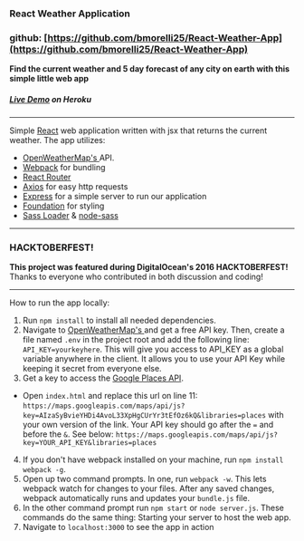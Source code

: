 ### React Weather Application

### github: [https://github.com/bmorelli25/React-Weather-App](https://github.com/bmorelli25/React-Weather-App)

**Find the current weather and 5 day forecast of any city on earth with this simple little web app**

##### [Live Demo](http://react-current-weather.herokuapp.com/) on Heroku

-------------

Simple [React](https://facebook.github.io/react/) web application written with jsx that returns the current weather. The app utilizes:
* [OpenWeatherMap's ](http://openweathermap.org/) API.
* [Webpack](https://webpack.github.io/) for bundling
* [React Router](https://github.com/reactjs/react-router)
* [Axios](https://github.com/mzabriskie/axios) for easy http requests
* [Express](https://expressjs.com/) for a simple server to run our application
* [Foundation](http://foundation.zurb.com/) for styling
* [Sass Loader](https://github.com/jtangelder/sass-loader) & [node-sass](https://github.com/sass/node-sass)

-------------

### HACKTOBERFEST!
**This project was featured during DigitalOcean's 2016 HACKTOBERFEST!** Thanks to everyone who contributed in both discussion and coding!

-------------

How to run the app locally:

1. Run ```npm install``` to install all needed dependencies.
2. Navigate to [OpenWeatherMap's ](http://openweathermap.org/) and get a free API key. Then, create a file named ```.env``` in the project root and add the following line: ```API_KEY=yourkeyhere```. This will give you access to API_KEY as a global variable anywhere in the client. It allows you to use your API Key while keeping it secret from everyone else.
3. Get a key to access the [Google Places API](https://developers.google.com/places/web-service/get-api-key).
  * Open `index.html` and replace this url on line 11:
  `https://maps.googleapis.com/maps/api/js?key=AIzaSyBvieYHDi4AvoL33XpHgCUrYr3tEfOz6kQ&libraries=places`
  with your own version of the link. Your API key should go after the `=` and before the `&`. See below:
  `https://maps.googleapis.com/maps/api/js?key=YOUR_API_KEY&libraries=places`
4. If you don't have webpack installed on your machine, run ```npm install webpack -g```.
5. Open up two command prompts. In one, run ```webpack -w```. This lets webpack watch for changes to your files. After any saved changes, webpack automatically runs and updates your ```bundle.js``` file.
6. In the other command prompt run ```npm start``` or ```node server.js```. These commands do the same thing: Starting your server to host the web app.
7. Navigate to ```localhost:3000``` to see the app in action
